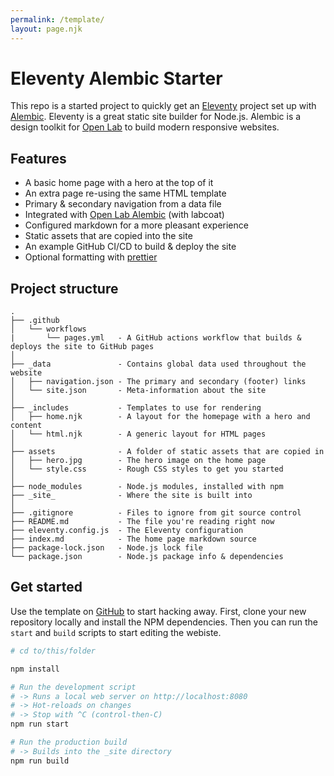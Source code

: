 ```yaml
---
permalink: /template/
layout: page.njk
---
```


# Eleventy Alembic Starter

This repo is a started project to quickly get an [Eleventy](https://11ty.dev) project set up with [Alembic](https://alembic.openlab.dev).
Eleventy is a great static site builder for Node.js.
Alembic is a design toolkit for [Open Lab](https://openlab.ncl.ac.uk) to build modern responsive websites.

## Features

- A basic home page with a hero at the top of it
- An extra page re-using the same HTML template
- Primary & secondary navigation from a data file
- Integrated with [Open Lab Alembic](https://alembic.openlab.dev) (with labcoat)
- Configured markdown for a more pleasant experience
- Static assets that are copied into the site
- An example GitHub CI/CD to build & deploy the site
- Optional formatting with [prettier](https://prettier.io)

## Project structure

```
.
├── .github
│   └── workflows
|       └── pages.yml   - A GitHub actions workflow that builds & deploys the site to GitHub pages
│
├── _data               - Contains global data used throughout the website
│   ├── navigation.json - The primary and secondary (footer) links
│   └── site.json       - Meta-information about the site
│
├── _includes           - Templates to use for rendering
│   ├── home.njk        - A layout for the homepage with a hero and content
│   └── html.njk        - A generic layout for HTML pages
│
├── assets              - A folder of static assets that are copied in
│   ├── hero.jpg        - The hero image on the home page
│   └── style.css       - Rough CSS styles to get you started
│
├── node_modules        - Node.js modules, installed with npm
├── _site_              - Where the site is built into
│
├── .gitignore          - Files to ignore from git source control
├── README.md           - The file you're reading right now
├── eleventy.config.js  - The Eleventy configuration
├── index.md            - The home page markdown source
├── package-lock.json   - Node.js lock file
└── package.json        - Node.js package info & dependencies
```

## Get started

Use the template on [GitHub](https://github.com/digitalinteraction/eleventy-alembic-starter) to start hacking away.
First, clone your new repository locally and install the NPM dependencies.
Then you can run the `start` and `build` scripts to start editing the webiste.

```sh
# cd to/this/folder

npm install

# Run the development script
# -> Runs a local web server on http://localhost:8080
# -> Hot-reloads on changes
# -> Stop with ^C (control-then-C)
npm run start

# Run the production build
# -> Builds into the _site directory
npm run build
```
